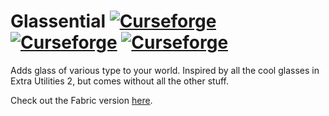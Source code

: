 # Glassential [![Curseforge](http://cf.way2muchnoise.eu/glassential.svg)](https://minecraft.curseforge.com/projects/glassential) [![Curseforge](http://cf.way2muchnoise.eu/versions/glassential.svg)](https://minecraft.curseforge.com/projects/glassential) [![Curseforge](http://cf.way2muchnoise.eu/packs/glassential.svg)](https://minecraft.curseforge.com/projects/glassential)

Adds glass of various type to your world. Inspired by all the cool glasses in Extra Utilities 2, but comes without all the other stuff.

Check out the Fabric version [here](https://github.com/Lykrast/Glassential-Fabric).
